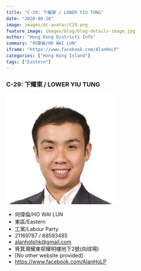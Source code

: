 ```yaml
---
title: "C-29: 下耀東 / LOWER YIU TUNG"
date: "2020-08-20"
image: images/dc-avatar/C29.png
feature_image: images/blog/blog-details-image.jpg
author: "Hong Kong Districts Info"
summary: "何偉倫/HO WAI LUN"
iframe: "https://www.facebook.com/AlanHoLP"
categories: ["Hong Kong Island"]
tags: ["Eastern"]
---
```


### C-29: 下耀東 / LOWER YIU TUNG  
![](/images/dc-avatar/C29.png)  

 - 何偉倫/HO WAI LUN  
 - 東區/Eastern  
 - 工黨/Labour Party  
 - 21169787 / 68593485  
 - alanholphk@gmail.com  
 - 筲箕灣耀東邨耀明樓地下2號(向球場)  
 - [No other website provided]  
 - https://www.facebook.com/AlanHoLP
